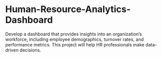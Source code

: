 # Human-Resource-Analytics-Dashboard
Develop a dashboard that provides insights into an organization’s workforce, including employee demographics, turnover rates, and performance metrics. This project will help HR professionals make data-driven decisions.
